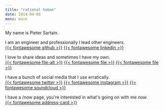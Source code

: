 ```yaml
---
title: "rational human"
date: 2014-04-09
menu: main
---
```


My name is Pieter Sartain.

I am an engineer and professionally I lead other engineers.<br />
[{{< fontawesome github >}}](https://github.com/pietersartain) [{{< fontawesome linkedin >}}](https://www.linkedin.com/in/pietersartain)

I love to share ideas and sometimes I have my own.<br />
[{{< fontawesome file-alt >}}](/post/) [{{< fontawesome file >}}](categories) [{{< fontawesome file >}}](tags)

I have a bunch of social media that I use erratically.<br />
[{{< fontawesome twitter >}}](https://twitter.com/pietersartain) [{{< fontawesome instagram >}}](https://www.instagram.com/pesartain/) [{{< fontawesome soundcloud >}}](https://soundcloud.com/pietesartain)

I have a /now page, you're interested in what's going on with me *now*.<br />
[{{< fontawesome address-card >}}](/now)